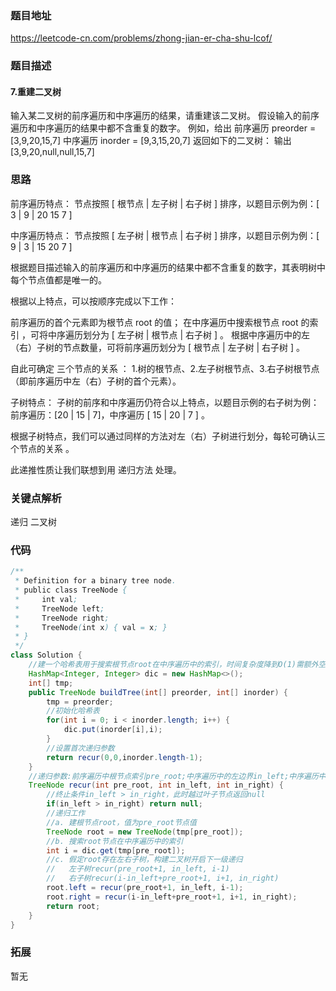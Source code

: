 ### 题目地址

https://leetcode-cn.com/problems/zhong-jian-er-cha-shu-lcof/

### 题目描述

#### 7.重建二叉树

输入某二叉树的前序遍历和中序遍历的结果，请重建该二叉树。
假设输入的前序遍历和中序遍历的结果中都不含重复的数字。
例如，给出
前序遍历 preorder = [3,9,20,15,7]
中序遍历 inorder = [9,3,15,20,7]
返回如下的二叉树：
输出 [3,9,20,null,null,15,7]


### 思路

前序遍历特点： 
节点按照 [ 根节点 | 左子树 | 右子树 ] 排序，以题目示例为例：[ 3 | 9 | 20 15 7 ]

中序遍历特点：
节点按照 [ 左子树 | 根节点 | 右子树 ] 排序，以题目示例为例：[ 9 | 3 | 15 20 7 ]

根据题目描述输入的前序遍历和中序遍历的结果中都不含重复的数字，其表明树中每个节点值都是唯一的。

根据以上特点，可以按顺序完成以下工作：

前序遍历的首个元素即为根节点 root 的值；
在中序遍历中搜索根节点 root 的索引 ，可将中序遍历划分为 [ 左子树 | 根节点 | 右子树 ] 。
根据中序遍历中的左（右）子树的节点数量，可将前序遍历划分为 [ 根节点 | 左子树 | 右子树 ]  。

自此可确定 三个节点的关系 ：
1.树的根节点、2.左子树根节点、3.右子树根节点（即前序遍历中左（右）子树的首个元素）。

子树特点：
子树的前序和中序遍历仍符合以上特点，以题目示例的右子树为例：
前序遍历：[20 | 15 | 7]，中序遍历 [ 15 | 20 | 7 ] 。

根据子树特点，我们可以通过同样的方法对左（右）子树进行划分，每轮可确认三个节点的关系 。

此递推性质让我们联想到用 递归方法 处理。

### 关键点解析

递归 二叉树 

### 代码

```java
/**
 * Definition for a binary tree node.
 * public class TreeNode {
 *     int val;
 *     TreeNode left;
 *     TreeNode right;
 *     TreeNode(int x) { val = x; }
 * }
 */
class Solution {
    //建一个哈希表用于搜索根节点root在中序遍历中的索引，时间复杂度降到O(1)需额外空间O(N)
    HashMap<Integer, Integer> dic = new HashMap<>();
    int[] tmp;
    public TreeNode buildTree(int[] preorder, int[] inorder) {
        tmp = preorder;
        //初始化哈希表
        for(int i = 0; i < inorder.length; i++) {
            dic.put(inorder[i],i);
        }
        //设置首次递归参数
        return recur(0,0,inorder.length-1);
    }
    //递归参数:前序遍历中根节点索引pre_root;中序遍历中的左边界in_left;中序遍历中的右边界in_right
    TreeNode recur(int pre_root, int in_left, int in_right) {
        //终止条件in_left > in_right，此时越过叶子节点返回null
        if(in_left > in_right) return null;
        //递归工作
        //a. 建根节点root，值为pre_root节点值
        TreeNode root = new TreeNode(tmp[pre_root]);
        //b. 搜索root节点在中序遍历中的索引
        int i = dic.get(tmp[pre_root]);
        //c. 假定root存在左右子树，构建二叉树开启下一级递归
        //   左子树recur(pre_root+1, in_left, i-1)
        //   右子树recur(i-in_left+pre_root+1, i+1, in_right)
        root.left = recur(pre_root+1, in_left, i-1);
        root.right = recur(i-in_left+pre_root+1, i+1, in_right);
        return root;
    }
}
```

### 拓展
暂无
